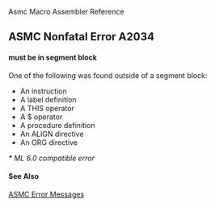 Asmc Macro Assembler Reference

## ASMC Nonfatal Error A2034

#### must be in segment block

One of the following was found outside of a segment block:

*   An instruction
*   A label definition
*   A THIS operator
*   A $ operator
*   A procedure definition
*   An ALIGN directive
*   An ORG directive

_* ML 6.0 compatible error_

#### See Also

[ASMC Error Messages](readme.md)